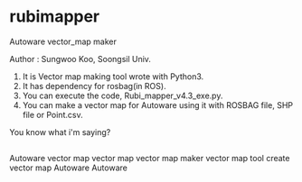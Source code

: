 # rubimapper
Autoware vector_map maker

Author : Sungwoo Koo, Soongsil Univ.

1. It is Vector map making tool wrote with Python3.
2. It has dependency for rosbag(in ROS).
3. You can execute the code, Rubi_mapper_v4.3_exe.py.
4. You can make a vector map for Autoware using it with ROSBAG file, SHP file or Point.csv.

You know what i'm saying?

##
Autoware vector map
vector map
vector map maker
vector map tool
create vector map Autoware
Autoware
